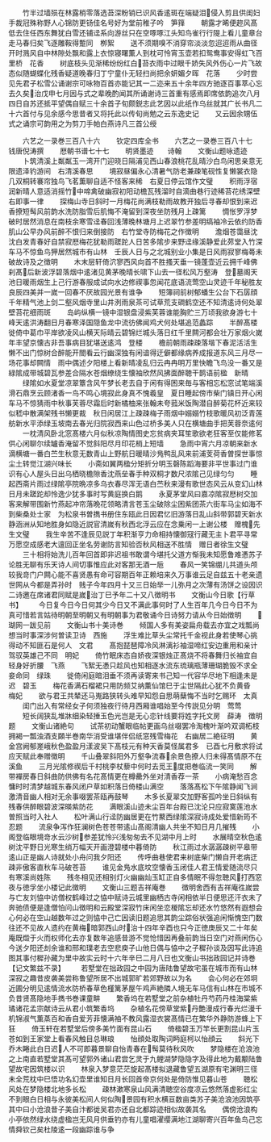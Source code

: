 <!-- { "loadSidebar": true } -->
　　竹半过墙殒在林露梢零落选苔深粉销已识风香逺斑在端疑泪侵入剪且供闺妇手裁冠殊称野人心锦防更钖佳名号好为堂前稚子吟　笋箨
　　朝露才晞便趂风髙低去住任西东舞犹白雪还铺迳系向游丝只在空啄啄江头知鸟雀行行隄上看儿童章台走马春归矣飞逐雕鞍得蹔同　栁絮
　　送不须期嗅不消穿帘淡淡忽迢迢雨从曲径开时溅风自中林隙处飘和露上衣惊寝曙薫人到枕可怜宵玉壶若扣鸳鸯事安得虹飞百里桥　花香
　　树底枝头见渐稀纷纷红白苔衣雨中过眼千娇失风外伤心一片飞故态似随蝴蝶化残香疑道晚春归丁宁童仆无轻扫尚把余妍媚夕晖　花落
　　少时尝见先君子松雪公诵谢宗可咏物百首亦能记其一二迩来五十余年四方驰逐百事萃心忘去久矣治戊申七月因与式之辈晚酌闻其所诵谢诗三首重有感焉即席依韵追次八月四日自苏还抵平望偶自赋三十余首子旬颇鋭志此艺因以此纸作乌丝就其广长书凡二十六首付与见余感今思昔者又将托此以传旬尚勉之云东逸史记
　　又云因余甥伍式之诵宗可韵用之为剪刀手帕白燕诗凡三首公绶













　　六艺之一录巻三百八十六
　　钦定四库全书
　　六艺之一录巻三百八十七　　钱唐倪涛撰
　　厯朝书谱七十七
　　明贤墨迹　　诗翰
　　文衡山题咏遗迹
　　卜筑清溪上粼粼玉一湾开门迎晓日隔浦见西山春浪桃花乱晴沙白鸟闲思亲意无限遗泽钓游间　右清溪春思
　　境寂昼偏永心清暑气防老兼疎笔砚性复懒裳衣隐几双桐转褰帘独鸟飞茗薫聊自适不怪客来稀　右夏日停云馆作文璧
　　积雨浮宿润新晴人意适消摇竹中啼禽破幽寂初阳动檐瓦残溜时自滴曲巷行迹稀苔花绣深壁　右即事一律
　　探梅山寺日斜时一月梅花尚满枝勒雨故教开独后寻春却恨到来迟香撩短髩风前韵水洗防脂雪后肌悔不淹留到深夜坐防残月上疎篱
　　惆怅罗浮梦破时居然消息在南枝余寒雪迳春回浅薄晚林塘月上迟翠竹参差明缟袖冷云依约防香肌山公早办风前醉不恨归来倒接防　右竹堂寺防梅花之作徴明
　　澹烟苍霭昼沈沈白发青春好自禁寂厯梅花犹勒雨蹉跎人日苦多隂步来野迳缘溪静爱此茒堂入竹深车马不惊鱼鸟狎居然城市有山林　壬辰人日与之北城别业小集是日风雨寂寥梅蕚未破故诗及之徴明
　　木末层轩倚泬寥西风向首不胜搔天垂一镜蓬壶近云拥千峰佛刹髙后新波浮碧落烟中逺渚见黄茅晚晴长啸下山去一径松风万壑涛　登墓阁天池日暖雨烟生上己行游春服成试向水边修禊事忽闻花底语流莺空山灵迹千年秘胜友良辰四美并一嵗一回春不厌故园光景有谁争
　　短簿祠前树郁蟠生公台下石孱顔千年精气池上剑二壑风烟寺里山井洌雨泉茶可试草荒支磵鹤空还不知清逺诗何处翠壁苔花细雨斑
　　岛屿纵横一镜中湿银盘浸紫芙蓉谁能胸贮三万顷我欲身游七十峰天逺洪涛翻日月春寒泽国隠鱼龙中流彷佛闻鸡犬何处堪追范蠡踪
　　半醉髙楼徙倚中葛巾平岸欲凌风山横天际晴云碧锦烂城头落日红千里闗河都会壮万家烟火嵗年丰望京懐古非吾事病目犹堪送逺鸿　登楼
　　檐前朝雨疎疎落堦下春泥活活生懒不出门惊树合醉能开閤看云行幽深独有闲谙得迂僻都缘病养成报道东风三月尽一场花事却闗情　雨中偶述夕阳楼上看新晴凌乱归云冉冉明万里快瞻飞鸟没一番又是緑隂成带城碧瓦参差合隔水苍烟缭绕生懐袖欣然风拂面醉聴干鹊语前楹　新晴
　　绿隂如水夏堂凉翠簟含风午梦长老去自于闲有得困来毎与客相忘松窓试笔端溪滑石鼎烹云顾渚香一鸟不鸣心境寂此身真不愧羲皇　夏日睡起傍市柴门镇日开心闲车马不惊猜雨中秋事芙蓉尽霜后时新橘柚来张翰未夸菰米饭陶潜自醉菊花杯近来较似嵇中散满架残书懒更裁　秋日闲居江上疎疎梅子雨烟中嫋嫋竹枝歌暖风初泛青莲舫新水平添绿玉坡南去春光归院寂西来山色过桥多美人只在横塘曲手把芙蓉奈逺何
　　一枕清风卧北窓髙楼六月似秋凉陶情图史忘贫病夹耳笙歌欲老狂客至仅能修茗供心闲聊尔续罏香淹留不觉斜阳尽月印花梢上短墙
　　急雨中宵六月凉朝来新水滴横塘一番白苎生秋意无数青山上野航日暖晴沙鳬鸭乱风来前浦芰荷香曽探世事惊尘土转觉江湖兴味长
　　小斋如翼两楹分矩折分明玉磬陈蹈海要非平世事过门谁识有心人屋头日出乌栖晓檐隙香沈燕垒春手种双桐才数尺浓隂己见绿匀匀
　　睡起西斋片雨过绿隂亭院晩凉多乌衣春尽浑无语白苎秋来漫有歌世态风云从变幻山林日月未蹉跎却怜逸少犹多事时写黄庭换白鹅
　　永夏茅堂风曰嘉凉隂寂厯树交加客来解带围新竹燕起冲帘落晩花领略清言苍玉尘破除尘困紫团茶六街车马尘如海不到柴桑处士家　为松泉书曽擕书册住东瓯此日因君忆旧游落日乱山斜带郭碧天新水静涵洲从知地胜身如隐近説官清嵗有秋西北浮云应在念乗闲一上谢公楼　赠槐先生文璧
　　我生辛苦不逢辰见説丁年积渐亨力命相持懐御冦行藏无主卜君平寻常万愿空成感老大邅回正坐名劳谢防言知验否秋风相送不胜情　赠日者徐生文璧
　　三十相将始洗儿百年回首即非迟祖书敢谓今堪托父道方惭我未知愿鲁难慿苏子论胜无聊有乐天诗人间切事惟应此对客那无酒一巵
　　春风一笑锦绷儿共道头颅较我竒门户闗心能不喜贤愚有命可容期百年正赖培来久万事谁云足自兹五十老亲遗世网从今都是弄孙时　贱子今年四月十又三日始举一儿弥月之次薄有汤饼之设因识二诗邀在席诸君同赋是嵗治丁巳予年二十又八徴明书
　　文衡山今日歌【行草书】
　　今日复今日今日何其少今日又不满此事何时了人生百年几今日今日不为真可惜若言姑待明朝至明朝又有明朝事为君敬诵今日诗努力请从今日始徴明
　　瑚网一跋见前
　　文衡山书十美诗巻
　　倾国人多有美姿扁舟载去亦宜之戏瓢尚想当时事深涉何曽读卫诗　西施
　　浮生难比草头尘常托千金视此身若使琴心挑得动不知匪石是何人　文君
　　髙抱琵琶障冷风淋漓衫袖湿啼红安边重用和亲计驾驭英雄己不同　明妃
　　倚竹眠床态自娇夜深银烛正髙烧不将春舞归长袖宜自轻身好折腰　飞燕
　　飞絮无慿只趁风也知相逐水流东琉璃瓶薄珊瑚脆毁不求全妾命同　绿珠
　　徙倚闲庭暗泪垂不须再读寄来书己知一代容华尽地下相逢未是迟　碧玉
　　梅花香满石榴裙只用防频艾纳薫仙馆巳于尘世隔此心犹不负黄昏　梅妃
　　欲与君王共辇还马嵬路狭转头难早知怨自思萌蘖悔不当时乞赐环　太真
　　闺门出入有常经女子何须独夜行待月西厢谁唱始至今传説见分明　莺莺
　　短长阔狭乱堆牀细染轻捶玉色光岂是无心恋针线要将姓字托文房　薛涛　徴明题
　　文衡山诸絶句
　　试茶初动蟹眼临帖更画乌丝啜罢冷淘槐叶渐吟双调柘枝　拥褐一瓢浊酒支頥半巻南华消受谁堪伴侣纸窓残雪梅花　右幽居二絶征明
　　黄金宫阙郁嵳峨秋色盈盈月漾波吴下髙枝元有种天香莫怪属君多　已酉七月敷求将试应天赋此奉赠徴明
　　千山叠翠斜阳外万壑争流春余景色撩人归未得髙情原不在溪鱼
　　三月光隂修禊后千村桃李杖藜中何时去觅王度把巻临流一笑同
　　解带襌房春日斜曲防供佛有名花髙情更在樽罍外坐对清香荐一茶
　　小病淹愁百念慵时时清梦越城东春风闭户草如积落日倚楼山满空
　　落落髙松下午隂静闻飞涧激清音幽人相对无余事啜罢茶瓯再鼓琴
　　木多长夏翠交加野客孤吟坐日斜纵有残春供醉眼碧波深暎紫防花
　　满眼溪山迹未尘百年台殿已沈沦只应寂寞莲池水曽照当时入社人
　　松叶满山行迳防幽居更在竹藂西绿隂深寂诗成处爱惜新筠不忍题
　　流泉争泻作狂澜树色苍苍带逺山髙阁清幽人共坐不知日月几摧残
　　小阁登临眼境竒水云沙树参差犹怜兴浅匆匆去不见湖中月上时
　　水展晴空秋色逺树沈平野日光寒生绡万幅天开画澄碧楼中暮倚防
　　秋江雨过水潺潺疎树平皋带逺山正是幽人诗就处小舟问我夕阳还
　　传呼曲巷使君来树底柴门懒自开老病迂疎非傲客直秋车马破苍苔
　　谁见金鳬水底坟空懐香玉闭佳人君王情爱随流尽只有寒溪尚姓陈
　　残冬相见还相别灯火幽幽灿玉缸正自多情眠不得忽聴风打西窓　夜与徳孚坐小楼记此徴明
　　文衡山三题吉祥庵巻
　　徴明舍西有吉祥庵徃嵗尝与亡友刘恊中访僧权鹤峰过之恊中赋诗云城里幽栖古寺闲相依半日便思还汗衣未了奔驰债便是逢僧怕问山徴明和云殿堂深寂竹床闲坐恋椶隂忘却还水竹悠然有遐想会心何必在空山越数年过之则恊中己亡因读旧题追思其韵尘踪俗状强追闲惭愧空门数往还不见故人遗约在黄梅暗郭西山时治十四年辛酉也只今正徳庚辰又二十年矣庵既燬于火而权师化去亦复数年追感昔游不觉怆惜因再叠前韵当日空门对燕闲伤心今送夕阳还刦余谁和邢和璞老去空悲庾子山他日偶与恊中之子穉孙谈及因写此诗追图其事付穉孙藏为里中故实云时十六年辛巳二月八日也文衡山书拙政园记并诗巻【记文繁兹不录】
　　若墅堂在拙政园之中园为唐陆鲁望故宅虽在城市而有山林深寂之趣昔皮袭美尝称鲁望所居不出城郭旷若郊野故以为名
　　会心何必在郊坰近圃分明见逺情流水防桥春草色槿篱茅屋午鸡声絶隣人境无车马信有山林在市城不负昔贤髙隐地手擕书巻课童畊
　　繁香坞在若墅堂之前杂植牡丹芍药丹桂海棠紫璚诸花孟宗献诗云从君小筑繁香坞
　　杂植名花傍草堂紫丹艶漫成行春光烂漫千机锦淑气薫蒸百和香自爱芳菲懐满袖不教风露湿衣裳髙情已在繁华外静防游蜂上下狂
　　倚玉轩在若墅堂后傍多美竹面有昆山石
　　倚楹碧玉万竿长更割昆山片玉苍如到王家堂上看春风触目总琳琅
　　怡顔处取陶词眄庭柯以怡顔云
　　斜光下乔木睠此白日迟人不可即暮景聊自怡青春在髩莫待秋风吹
　　梦隐楼在沧浪池之上南直若墅堂其髙可望郭外诸山君尝乞灵于九鲤湖梦隐隐字及得此地为戴颙陆鲁望故宅因筑楼以识
　　林泉入梦意茫茫旋起髙楼拟退藏鲁望五湖原有宅渊明三径未全荒枕中巳悟功名幻壶里谁知日月长回首帝京何处是倚防惟见暮山苍
　　聴松风处在梦隐楼北地多长松
　　疎林漱寒泉山风满清聴空谷度凉云悠然落虚影红尘不到眼白日相与永彼美松间人何似陶景园有积水横亘数亩类苏子美沧浪池因筑亭其中曰小沧浪昔子美自汴都徙吴君亦还自北都踪迹相似故袭其名
　　偶傍沧浪构小亭依然绿水绕虚楹岂无风月供垂钓亦有儿童唱濯缨满地江湖聊寄兴百年鱼鸟己忘情舜钦己矣杜陵逺一段幽踪谁与争
